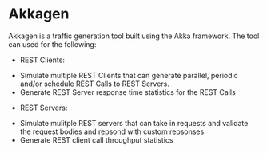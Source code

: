 # Akkagen

Akkagen is a traffic generation tool built using the Akka framework. The tool can used for the following:
* REST Clients:
- Simulate multiple REST Clients that can generate parallel, periodic and/or schedule REST Calls to REST Servers.
- Generate REST Server response time statistics for the REST Calls
* REST Servers:
- Simulate mulitple REST servers that can take in requests and validate the request bodies and repsond with custom repsonses.
-  Generate REST client call throughput statistics

